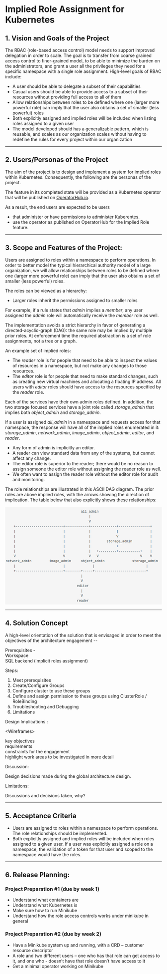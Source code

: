 # Implied Role Assignment for Kubernetes

## 1. Vision and Goals of the Project

The RBAC (role-based access control) model needs to support improved delegation in order to scale. The goal is to transfer from coarse grained access control to finer-grained model, to be able to minimize the burden on the administrators, and grant a user all the privileges they need for a specific namespace with a single role assignment. High-level goals of RBAC include:

- A user should be able to delegate a subset of their capabilities
- Casual users should be able to provide access to a subset of their resources without providing full access to all of them
- Allow relationships between roles to be defined where one (larger more powerful role) can imply that the user also obtains a set of smaller (less powerful) roles
- Both explicitly assigned and implied roles will be included when listing roles assigned to a given user
- The model developed should has a generalizable pattern, which is reusable, and scales as our organization scales without having to redefine the rules for every project within our organization

---

## 2. Users/Personas of the Project

The aim of the project is to design and implement a system for implied roles within Kubernetes. Consequently, the following are the personas of the project.

The feature in its completed state will be provided as a Kubernetes operator that will be published on [OperatorHub.io](https://operatorhub.io/).

As a result, the end users are expected to be users 
- that administer or have permissions to administer Kuberentes.
- use the operator as published on OperatorHub for the Implied Role feature.


---

## 3. Scope and Features of the Project:

Users are assigned to roles within a namespace to perform operations. In order to better model the typical hierarchical authority model of a large organization, we will allow relationships between roles to be defined where one (larger more powerful role) can imply that the user also obtains a set of smaller (less powerful) roles.

The roles can be viewed as a hierarchy:
- Larger roles inherit the permissions assigned to smaller roles

For example, if a rule states that *admin* implies a *member*, any user assigned the *admin* role will automatically receive the *member* role as well.

The implementation avoids a strict hierarchy in favor of generating a directed-acyclic-graph (DAG): the same role may be implied by multiple prior roles. At enforcement time the required abstraction is a set of role assignments, not a tree or a graph.

An example set of implied roles: 
- The *reader* role is for people that need to be able to inspect the values of resources in a namespace, but not make any changes to those resources. 
- The *editor* role is for people that need to make standard changes, such as creating new virtual machines and allocating a floating IP address. All users with *editor* roles should have access to the resources specified by the *reader* role.

Each of the services have their own admin roles defined. In addition, the two storage focused services have a joint role called *storage_admin* that implies both *object_admin* and *storage_admin*.

If a user is assigned *all_admin* in a namespace and requests access for that namespace, the response will have all of the implied roles enumerated in it: *storage_admin*, *network_admin*, *image_admin*, *object_admin*, *editor*, and *reader*.

- Any form of admin is implicitly an editor. 
- A reader can view standard data from any of the systems, but cannot affect any change.
- The editor role is superior to the reader; there would be no reason to assign someone the editor role without assigning the reader role as well. 
- We often want to assign the reader role without the editor role for audit and monitoring.

The role relationships are illustrated in this ASCII DAG diagram. The prior roles are above implied roles, with the arrows showing the direction of implication. The table below that also explicitly shows these relationships:

![implied-role-dag](dag.png)

---

## 4. Solution Concept

A high-level orientation of the solution that is envisaged in order to meet the objectives of the architecture engagement -- 

Prerequisites - \
Workspace \
SQL backend (implicit roles assignment)

Steps:
1. Meet prerequisites
2. Create/Configure Groups
3. Configure cluster to use these groups
4. Define and assign permission to these groups using ClusterRole / RoleBinding
5. Troubleshooting and Debugging
6. Limitations

Design Implications :

\<Wireframes\>

key objectives \
requirements \
constraints for the engagement \
highlight work areas to be investigated in more detail


Discussion:

Design decisions made during the global architecture design.

Limitations:

Discussions and decisions taken, why?

---

## 5. Acceptance Criteria

- Users are assigned to roles within a namespace to perform operations. The role relationships should be implemented. 
- Both explicitly assigned and implied roles will be included when roles assigned to a given user. If a user was explicitly assigned a role on a namespace, the validation of a token for that user and scoped to the namespace would have the roles. 
---

## 6.  Release Planning:

### Project Preparation #1 (due by week 1)
- Understand what containers are
- Understand what Kubernetes is
- Make sure how to run Minikube
- Understand how the role access controls works under minikube in general

### Project Preparation #2 (due by week 2)
- Have a Minikube system up and running, with a CRD – customer resource descriptor
- A role and two different users – one who has that role can get access to it, and one who - doesn’t have that role doesn’t have access to it
- Get a minimal operator working on Minikube
